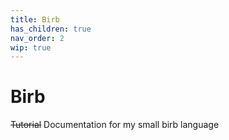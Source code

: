 ```yaml
---
title: Birb
has_children: true
nav_order: 2
wip: true
---
```


# Birb 

~~Tutorial~~ Documentation for my small birb language